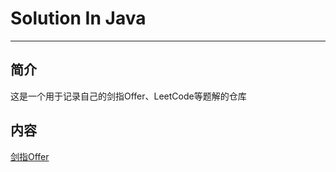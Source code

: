 # Solution In Java
- - -

## 简介
这是一个用于记录自己的剑指Offer、LeetCode等题解的仓库

## 内容
[剑指Offer](https://github.com/DanielLin07/solution/blob/master/notes/%E5%89%91%E6%8C%87Offer/%E7%9B%AE%E5%BD%95.md)
